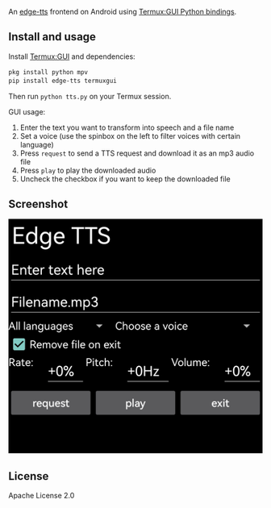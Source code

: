 An [edge-tts](https://github.com/rany2/edge-tts) frontend on Android using [Termux:GUI Python bindings](https://github.com/tareksander/termux-gui-python-bindings).

## Install and usage

Install [Termux:GUI](https://github.com/termux/termux-gui) and dependencies:
```sh
pkg install python mpv
pip install edge-tts termuxgui
```

Then run `python tts.py` on your Termux session.

GUI usage:
1. Enter the text you want to transform into speech and a file name
2. Set a voice (use the spinbox on the left to filter voices with certain language)
3. Press `request` to send a TTS request and download it as an mp3 audio file
4. Press `play` to play the downloaded audio
5. Uncheck the checkbox if you want to keep the downloaded file

## Screenshot

![](screenshot.jpg)

## License

Apache License 2.0
